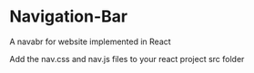 # Navigation-Bar
A navabr for website implemented in React


Add the nav.css and nav.js files to your react project src folder
